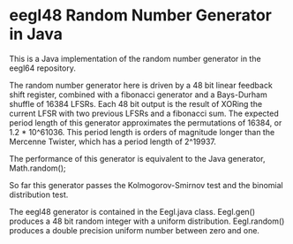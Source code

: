 # eegl48 Random Number Generator in Java

This is a Java implementation of the random number
generator in the eegl64 repository.

The random number generator here is driven by a 48 bit
linear feedback shift register, combined with a fibonacci
generator and a Bays-Durham shuffle of 16384 LFSRs.
Each 48 bit output is the result of XORing the current
LFSR with two previous LFSRs and a fibonacci sum.
The expected period length of this generator approximates
the permutations of 16384, or 1.2 * 10^61036.  This period
length is orders of magnitude longer than the Mercenne
Twister, which has a period length of 2^19937.

The performance of this generator is equivalent to the
Java generator, Math.random();

So far this generator passes the Kolmogorov-Smirnov test
and the binomial distribution test.

The eegl48 generator is contained in the Eegl.java class.
Eegl.gen() produces a 48 bit random integer with a uniform
distribution.
Eegl.random() produces a double precision uniform number
between zero and one.
